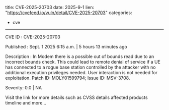  
title: CVE-2025-20703
date: 2025-9-1
lien: "https://cvefeed.io/vuln/detail/CVE-2025-20703"
categories:
  - cve
---

CVE ID : CVE-2025-20703

Published :  Sept. 1
2025
6:15 a.m. | 5 hours
13 minutes ago

Description : In Modem
there is a possible out of bounds read due to an incorrect bounds check. This could lead to remote denial of service
if a UE has connected to a rogue base station controlled by the attacker
with no additional execution privileges needed. User interaction is not needed for exploitation. Patch ID: MOLY01599794; Issue ID: MSV-3708.

Severity: 0.0 | NA

Visit the link for more details
such as CVSS details
affected products
timeline
and more...

